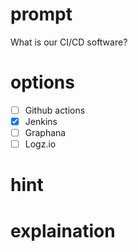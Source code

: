 # prompt
What is our CI/CD software?

# options
- [ ] Github actions
- [x] Jenkins
- [ ] Graphana
- [ ] Logz.io

# hint

# explaination
